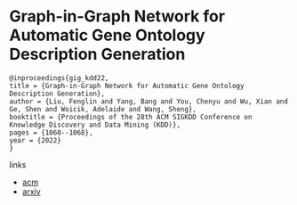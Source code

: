 # Graph-in-Graph Network for Automatic Gene Ontology Description Generation

```
@inproceedings{gig_kdd22,
title = {Graph-in-Graph Network for Automatic Gene Ontology Description Generation},
author = {Liu, Fenglin and Yang, Bang and You, Chenyu and Wu, Xian and Ge, Shen and Woicik, Adelaide and Wang, Sheng},
booktitle = {Proceedings of the 28th ACM SIGKDD Conference on Knowledge Discovery and Data Mining (KDD)},
pages = {1060--1068},
year = {2022}
}
```

links
- [acm](https://dl.acm.org/doi/10.1145/3534678.3539258)
- [arxiv](https://arxiv.org/abs/2206.05311)
